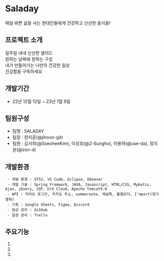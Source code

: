 # Saladay
매일 바쁜 삶을 사는 현대인들에게 건강하고 신선한 음식을!


## 프로젝트 소개
일주일 내내 신선한 샐러드 <br>
원하는 날짜에 원하는 구성 <br>
내가 만들어가는 나만의 건강한 일상 <br>
건강함을 구독하세요 <br>


## 개발기간
* 22년 12월 12일 ~ 23년 1월 9일


## 팀원구성
* 팀명 : SALADAY
* 팀장 : 한지훈(@jihoon-git)
* 팀원 : 김서희(@SseoheeKim), 이성호(@2-Sungho), 이용하(@use-da), 정지윤(@zon-d)


## 개발환경
     - 개발 환경 : STS3, VS Code, Eclipse, Dbeaver
     - 개발 기술 : Spring Framwork, JAVA, Javascript, HTML/CSS, Mybatis, Ajax, jQuery, JSP, Erd Cloud, Apache Tomcat9.0
     - API : 카카오 로그인, 카카오 주소, summernote, 채널톡, 풀캘린더, I'mport(정기결제)
     - 기획 : Google Sheets, Figma, Discord 
     - 형상 관리 : GitHub
     - 일정 관리 : Trello

## 주요기능


1. 
2. 
3. 


